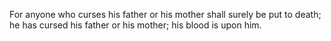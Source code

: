 For anyone who curses his father or his mother shall surely be put to death; he has cursed his father or his mother; his blood is upon him.
